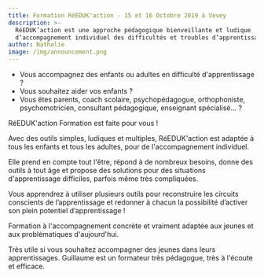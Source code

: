 ```yaml
---
title: Formation RéEDUK'action - 15 et 16 Octobre 2019 à Vevey
description: >-
  RéEDUK’action est une approche pédagogique bienveillante et ludique
  d’accompagnement individuel des difficultés et troubles d’apprentissage.
author: Nathalie
image: /img/announcement.png
---
```

* Vous accompagnez des enfants ou adultes en difficulté d'apprentissage ? 
* Vous souhaitez aider vos enfants ? 
* Vous êtes parents, coach scolaire, psychopédagogue, orthophoniste, psychomotricien, consultant pédagogique, enseignant spécialisé... ?

RéEDUK'action Formation
 est faite pour vous !

Avec des outils simples, ludiques et multiples, RéEDUK'action est adaptée à tous les enfants et tous les adultes, pour de l'accompagnement individuel.

Elle prend en compte tout l'être, répond à de nombreux besoins, donne des outils à tout âge et propose des solutions pour des situations d'apprentissage difficiles, parfois même très compliquées.

Vous apprendrez à utiliser plusieurs outils pour reconstruire les circuits conscients de l’apprentissage et redonner à chacun la possibilité d’activer son plein potentiel d’apprentissage !

Formation à l'accompagnement concrète et vraiment adaptée aux jeunes et aux problématiques d'aujourd'hui.

Très utile si vous souhaitez accompagner des jeunes dans leurs apprentissages. Guillaume est un formateur très pédagogue, très à l'écoute et efficace.
